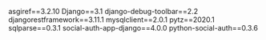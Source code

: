 asgiref==3.2.10
Django==3.1
django-debug-toolbar==2.2
djangorestframework==3.11.1
mysqlclient==2.0.1
pytz==2020.1
sqlparse==0.3.1
social-auth-app-django==4.0.0
python-social-auth==0.3.6
